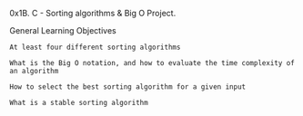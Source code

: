 0x1B. C - Sorting algorithms & Big O Project.

General Learning Objectives

    At least four different sorting algorithms

    What is the Big O notation, and how to evaluate the time complexity of an algorithm

    How to select the best sorting algorithm for a given input

    What is a stable sorting algorithm
